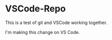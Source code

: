 # VSCode-Repo
This is a test of git and VSCode working together.

I'm making this change on VS Code.